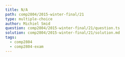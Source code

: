 ```yaml
---
title: N/A
path: comp2804/2015-winter-final/21
type: multiple-choice
author: Michiel Smid
question: comp2804/2015-winter-final/21/question.ts
solution: comp2804/2015-winter-final/21/solution.md
tags:
  - comp2804
  - comp2804-exam
---
```

